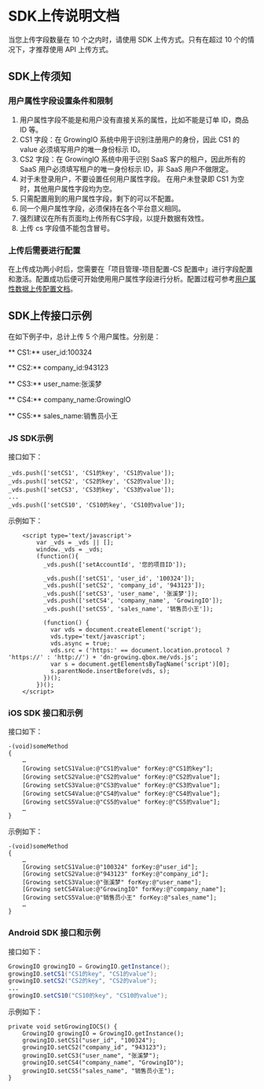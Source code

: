 # SDK上传说明文档

当您上传字段数量在 10 个之内时，请使用 SDK 上传方式。只有在超过 10 个的情况下，才推荐使用 API 上传方式。

## SDK上传须知

### 用户属性字段设置条件和限制

1. 用户属性字段不能是和用户没有直接关系的属性，比如不能是订单 ID，商品 ID 等。
2. CS1 字段：在 GrowingIO 系统中用于识别注册用户的身份，因此 CS1 的 value 必须填写用户的唯一身份标示 ID。
3. CS2 字段：在 GrowingIO 系统中用于识别 SaaS 客户的租户，因此所有的 SaaS 用户必须填写租户的唯一身份标示 ID，非 SaaS 用户不做限定。
4. 对于未登录用户，不要设置任何用户属性字段。 在用户未登录即 CS1 为空时，其他用户属性字段均为空。
5. 只需配置用到的用户属性字段，剩下的可以不配置。
6. 同一个用户属性字段，必须保持在各个平台意义相同。
7. 强烈建议在所有页面均上传所有CS字段，以提升数据有效性。
8. 上传 cs 字段值不能包含冒号。

### 上传后需要进行配置

在上传成功两小时后，您需要在「项目管理-项目配置-CS 配置中」进行字段配置和激活。配置成功后便可开始使用用户属性字段进行分析。配置过程可参考[用户属性数据上传配置文档](shu-xing-shu-ju-pei-zhi-wen-dang.md)。

## SDK上传接口示例

在如下例子中，总计上传 5 个用户属性。分别是：

** CS1:** user\_id:100324

** CS2:** company\_id:943123

** CS3:** user\_name:张溪梦

** CS4:** company\_name:GrowingIO

** CS5:** sales\_name:销售员小王

### JS SDK示例

接口如下：

```text
_vds.push(['setCS1', 'CS1的key', 'CS1的value']);
_vds.push(['setCS2', 'CS2的key', 'CS2的value']);
_vds.push(['setCS3', 'CS3的key', 'CS3的value']);
...
_vds.push(['setCS10', 'CS10的key', 'CS10的value']);
```

示例如下：

```text
    <script type='text/javascript'>
        var _vds = _vds || [];
        window._vds = _vds;
        (function(){
          _vds.push(['setAccountId', '您的项目ID']);

          _vds.push(['setCS1', 'user_id', '100324']);
          _vds.push(['setCS2', 'company_id', '943123']);
          _vds.push(['setCS3', 'user_name', '张溪梦']);
          _vds.push(['setCS4', 'company_name', 'GrowingIO']);
          _vds.push(['setCS5', 'sales_name', '销售员小王']);

          (function() {
            var vds = document.createElement('script');
            vds.type='text/javascript';
            vds.async = true;
            vds.src = ('https:' == document.location.protocol ? 'https://' : 'http://') + 'dn-growing.qbox.me/vds.js';
            var s = document.getElementsByTagName('script')[0];
            s.parentNode.insertBefore(vds, s);
          })();
        })();
    </script>
```

### iOS SDK 接口和示例

接口如下：

```text
-(void)someMethod
{
    …
    [Growing setCS1Value:@"CS1的value" forKey:@"CS1的key"];
    [Growing setCS2Value:@"CS2的value" forKey:@"CS2的value"];
    [Growing setCS3Value:@"CS3的value" forKey:@"CS3的value"];
    [Growing setCS4Value:@"CS4的value" forKey:@"CS4的value"];
    [Growing setCS5Value:@"CS5的value" forKey:@"CS5的value"];
    …
}
```

示例如下：

```text
-(void)someMethod
{
    …
    [Growing setCS1Value:@"100324" forKey:@"user_id"];
    [Growing setCS2Value:@"943123" forKey:@"company_id"];
    [Growing setCS3Value:@"张溪梦" forKey:@"user_name"];
    [Growing setCS4Value:@"GrowingIO" forKey:@"company_name"];
    [Growing setCS5Value:@"销售员小王" forKey:@"sales_name"];
    …
}
```

### Android SDK 接口和示例

接口如下：

```java
GrowingIO growingIO = GrowingIO.getInstance();
growingIO.setCS1("CS1的key", "CS1的value");
growingIO.setCS2("CS2的key", "CS2的value");
...
growingIO.setCS10("CS10的key", "CS10的value");
```

示例如下：

```text
private void setGrowingIOCS() {
    GrowingIO growingIO = GrowingIO.getInstance();
    growingIO.setCS1("user_id", "100324");
    growingIO.setCS2("company_id", "943123");
    growingIO.setCS3("user_name", "张溪梦");
    growingIO.setCS4("company_name", "GrowingIO");
    growingIO.setCS5("sales_name", "销售员小王");
}
```

